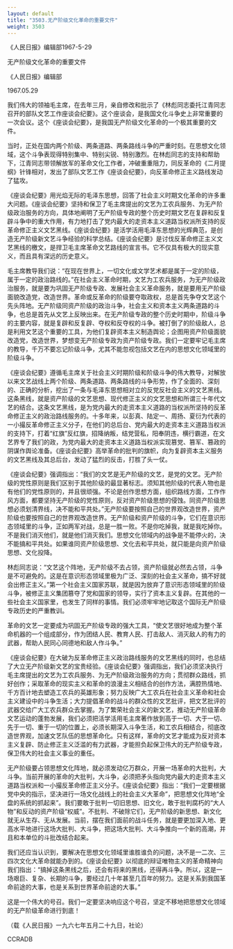 ```yaml
---
layout: default
title: "3503.无产阶级文化革命的重要文件"
weight: 3503
---
```


《人民日报》编辑部1967-5-29

无产阶级文化革命的重要文件

《人民日报》编辑部

1967.05.29

我们伟大的领袖毛主席，在去年三月，亲自修改和批示了《林彪同志委托江青同志召开的部队文艺工作座谈会纪要》。这个座谈会，是我国文化斗争史上非常重要的一次会议。这个《座谈会纪要》，是我国无产阶级文化革命的一个极其重要的文件。

当时，正处在国内两个阶级、两条道路、两条路线斗争的严重时刻。在思想文化领域，这个斗争表现得特别集中、特别尖锐、特别激烈。在林彪同志的支持和帮助下，江青同志带领解放军的革命文化工作者，冲破重重阻力，同反革命的《二月提纲》针锋相对，发出了部队文艺工作《座谈会纪要》，向反革命修正主义路线发动了猛攻。

《座谈会纪要》用光焰无际的毛泽东思想，回答了社会主义时期文化革命的许多重大问题。《座谈会纪要》坚持和保卫了毛主席提出的文艺为工农兵服务、为无产阶级政治服务的方向，具体地阐明了无产阶级专政的整个历史时期文艺在复辟和反复辟斗争中的重大作用，有力地打击了党内最大的走资本主义道路当权派所支持的反革命修正主义文艺黑线。《座谈会纪要》是活学活用毛泽东思想的光辉典范，是创造无产阶级新文艺斗争经验的科学总结。《座谈会纪要》是讨伐反革命修正主义文艺黑线的檄文，是捍卫毛主席革命文艺路线的宣言书。它不仅具有极大的现实意义，而且具有深远的历史意义。

毛主席教导我们说：“在现在世界上，一切文化或文学艺术都是属于一定的阶级，属于一定的政治路线的。”在社会主义革命时期，文艺为工农兵服务，为无产阶级政治服务，就是要为巩固无产阶级专政、发展社会主义革命服务，就是要用无产阶级面貌改造党，改造世界。革命或反革命的阶级要夺取政权，总是首先争夺文艺这个先头阵地。无产阶级同资产阶级的政治斗争，社会主义和资本主义两条道路的斗争，也总是首先从文艺上反映出来。在无产阶级专政的整个历史时期中，阶级斗争的主要内容，就是复辟和反复辟、夺权和反夺权的斗争。被打倒了的阶级敌人，总是利用文艺这个重要的工具，为他们复辟资本主义制造舆论；企图用资产阶级面貌改造党，改造世界，梦想变无产阶级专政为资产阶级专政。我们一定要牢记毛主席的教导，千万不要忘记阶级斗争，尤其不能忽视包括文艺在内的思想文化领域里的阶级斗争。

《座谈会纪要》遵循毛主席关于社会主义时期阶级和阶级斗争的伟大教导，对解放以来文艺战线上两个阶级、两条道路、两条路线的斗争形势，作了全面的、深刻的、正确的分析，挖出了一条与毛泽东思想相对立的反党反社会主义的文艺黑线。这条黑线，就是资产阶级的文艺思想、现代修正主义的文艺思想和所谓三十年代文艺的结合。这条文艺黑线，是为党内最大的走资本主义道路的当权派所坚持的反革命修正主义的政治路线服务的。十多年来，以彭真、陆定一、周扬、夏衍为代表的一小撮反革命修正主义分子，在他们的总后台、党内最大的走资本主义道路当权派的支持下，打着“红旗”反红旗，招降纳叛，结党营私，阳奉阴违，横行霸道，在文艺界专了我们的政，为党内最大的走资本主义道路当权派实现篡党、篡军、篡政的阴谋作舆论准备。《座谈会纪要》高举革命的批判的旗帜，向为复辟资本主义服务的文艺黑线及其总后台，发动了猛烈的反击，打胜了头一仗。

《座谈会纪要》强调指出：“我们的文艺是无产阶级的文艺，是党的文艺。无产阶级的党性原则是我们区别于其他阶级的最显著标志。须知其他阶级的代表人物也是有他们的党性原则的，并且很顽强。不论是创作思想方面，组织路线方面，工作作风方面，都要坚持无产阶级的党性原则，反对资产阶级思想的侵蚀。同资产阶级思想必须划清界线，决不能和平共处。”无产阶级要按照自己的世界观改造世界，资产阶级也要按照自己的世界观改造世界。无产阶级和资产阶级的斗争，它们在意识形态领域里的斗争，正如两军对战，总是一胜一败。不是你吃掉我，就是我吃掉你。不是我们消灭他们，就是他们消灭我们。思想文化领域内的战争是不能停火的，决不能搞和平共处。如果谁同资产阶级思想、文化去和平共处，就只能是向资产阶级思想、文化投降。

林彪同志说：“文艺这个阵地，无产阶级不去占领，资产阶级就必然去占领，斗争是不可避免的。这是在意识形态领域里极为广泛、深刻的社会主义革命，搞不好就会出修正主义。”第一个社会主义国家苏联，就是因为放弃了意识形态领域里的阶级斗争，被修正主义集团篡夺了党和国家的领导，实行了资本主义复辟。在其他的一些社会主义国家里，也发生了同样的事情。我们必须牢牢地记取这个国际无产阶级专政历史的严重教训。

革命的文艺一定要成为巩固无产阶级专政的强大工具，“使文艺很好地成为整个革命机器的一个组成部分，作为团结人民、教育人民、打击敌人、消灭敌人的有力的武器，帮助人民同心同德地和敌人作斗争。”

《座谈会纪要》在大破为反革命修正主义政治路线服务的文艺黑线的同时，也总结了大立无产阶级新文艺的宝贵经验。《座谈会纪要》强调指出，我们必须坚决执行毛主席提出的文艺为工农兵服务、为无产阶级政治服务的方向；贯彻群众路线，抓好创作；采取革命的现实主义和革命的浪漫主义相结合的创作方法，满腔热情地、千方百计地去塑造工农兵的英雄形象；努力反映广大工农兵在社会主义革命和社会主义建设中的斗争生活；大力提倡革命的战斗的群众性的文艺批评，把文艺批评的武器交给广大工农兵群众去掌握。为了繁荣社会主义的新文艺，推动无产阶级革命文艺运动的蓬勃发展，我们必须把活学活用毛主席著作放到高于一切、大于一切、先于一切、重于一切的位置上，必须长期深入斗争生活，和工农兵相结合，彻底改造世界观，加速文艺队伍的思想革命化。只有这样，革命的文艺才能成为反对资本主义复辟、防止修正主义泛滥的有力武器，才能担负起保卫伟大的无产阶级专政，保卫伟大的社会主义事业的重任。

无产阶级要占领思想文化阵地，就必须发动亿万群众，开展一场革命的大批判，大斗争。当前开展的革命的大批判，大斗争，必须把矛头指向党内最大的走资本主义道路当权派和一小撮反革命修正主义分子。《座谈会纪要》指出：“我们一定要根据党中央的指示，坚决进行一场文化战线上的社会主义大革命”，把思想文化阵地“全盘的系统的抓起来”。我们要敢于批判一切旧思想、旧文化，敢于批判腐朽的“大人物”和反动的资产阶级“权威”。不批判、不破除它们，无产阶级的新思想、新文化就无从生存、无从发展。当前，摆在我们面前的战斗任务，就是要更加深入地、更高水平地进行这场大批判、大斗争，把这场大批判、大斗争推向一个新的高潮，并且和本单位的斗批改结合起来。

我们还应当认识到，要解决在思想文化领域里谁胜谁负的问题，决不是一二次、三四次文化大革命就能办到的。《座谈会纪要》以彻底的辩证唯物主义的革命精神向我们指出：“搞掉这条黑线之后，还会有将来的黑线，还得再斗争。所以，这是一场艰巨、复杂、长期的斗争，要经过几十年甚至几百年的努力。这是关系到我国革命前途的大事，也是关系到世界革命前途的大事。”

这是一个伟大的号召。我们一定要坚决响应这个号召，坚定不移地把思想文化领域的无产阶级革命进行到底！

（载《人民日报》一九六七年五月二十九日，社论）

CCRADB

